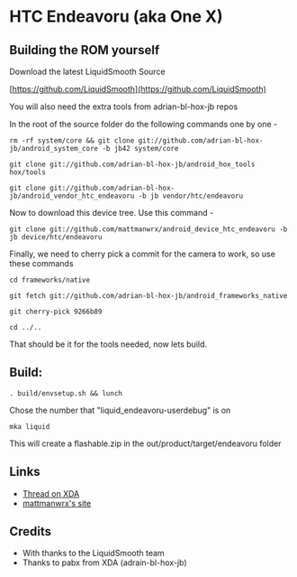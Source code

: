 # HTC Endeavoru (aka One X)

## Building the ROM yourself

Download the latest LiquidSmooth Source
	
[https://github.com/LiquidSmooth](https://github.com/LiquidSmooth)

You will also need the extra tools from adrian-bl-hox-jb repos

In the root of the source folder do the following commands one by one -

	rm -rf system/core && git clone git://github.com/adrian-bl-hox-jb/android_system_core -b jb42 system/core

	git clone git://github.com/adrian-bl-hox-jb/android_hox_tools hox/tools

	git clone git://github.com/adrian-bl-hox-jb/android_vendor_htc_endeavoru -b jb vendor/htc/endeavoru

Now to download this device tree. Use this command -

	git clone git://github.com/mattmanwrx/android_device_htc_endeavoru -b jb device/htc/endeavoru

Finally, we need to cherry pick a commit for the camera to work, so use these commands

	cd frameworks/native
	
	git fetch git://github.com/adrian-bl-hox-jb/android_frameworks_native
	
	git cherry-pick 9266b89

	cd ../..
	
That should be it for the tools needed, now lets build.

## Build:

	. build/envsetup.sh && lunch

Chose the number that "liquid_endeavoru-userdebug" is on

	mka liquid

This will create a flashable.zip in the out/product/target/endeavoru folder

## Links

* [Thread on XDA](http://forum.xda-developers.com/showthread.php?t=2102878)
* [mattmanwrx's site](http://www.mattman.org)

## Credits

* With thanks to the LiquidSmooth team
* Thanks to pabx from XDA (adrain-bl-hox-jb)

